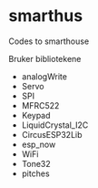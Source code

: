 # smarthus
Codes to smarthouse

Bruker bibliotekene
- analogWrite
- Servo
- SPI
- MFRC522
- Keypad
- LiquidCrystal_I2C  
- CircusESP32Lib
- esp_now
- WiFi
- Tone32
- pitches
